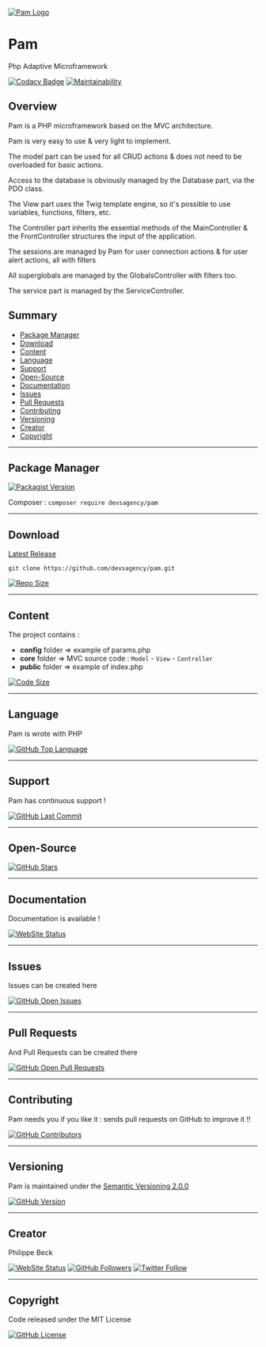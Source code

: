 [![Pam Logo](https://pam.devsagency.net/img/pam.png)](https://github.com/devsagency/pam)

# Pam

Php Adaptive Microframework

[![Codacy Badge](https://app.codacy.com/project/badge/Grade/d23a35cde327458388799fddea39fc96)](https://www.codacy.com/gh/devsagency/pam/dashboard?utm_source=github.com&amp;utm_medium=referral&amp;utm_content=devsagency/pam&amp;utm_campaign=Badge_Grade)
[![Maintainability](https://api.codeclimate.com/v1/badges/72ab5ccaf9a8278df405/maintainability)](https://codeclimate.com/github/devsagency/pam/maintainability)

## Overview

Pam is a PHP microframework based on the MVC architecture.

Pam is very easy to use & very light to implement.

The model part can be used for all CRUD actions & does not need to be overloaded for basic actions.

Access to the database is obviously managed by the Database part, via the PDO class.

The View part uses the Twig template engine, so it's possible to use variables, functions, filters, etc.

The Controller part inherits the essential methods of the MainController & the FrontController structures the input of the application.

The sessions are managed by Pam for user connection actions & for user alert actions, all with filters

All superglobals are managed by the GlobalsController with filters too.

The service part is managed by the ServiceController.

## Summary

-   [Package Manager](#package-manager)  
-   [Download](#download)  
-   [Content](#content)  
-   [Language](#language)  
-   [Support](#support)  
-   [Open-Source](#open-source)  
-   [Documentation](#documentation)  
-   [Issues](#issues)  
-   [Pull Requests](#pull-requests)  
-   [Contributing](#contributing)  
-   [Versioning](#versioning)  
-   [Creator](#creator)  
-   [Copyright](#copyright)  

---

## Package Manager

[![Packagist Version](https://img.shields.io/packagist/v/devsagency/pam.svg?label=Packagist)](https://packagist.org/packages/devsagency/pam)

Composer : `composer require devsagency/pam`  

---

## Download

[Latest Release](https://github.com/devsagency/pam/releases)  

`git clone https://github.com/devsagency/pam.git`  
  
[![Repo Size](https://img.shields.io/github/repo-size/devsagency/pam.svg?label=Repo+Size)](https://github.com/devsagency/pam/tree/master)

---

## Content

The project contains :  
-   **config** folder => example of params.php  
-   **core** folder => MVC source code : `Model` - `View` - `Controller`  
-   **public** folder => example of index.php  

[![Code Size](https://img.shields.io/github/languages/code-size/devsagency/pam.svg?label=Code+Size)](https://github.com/devsagency/pam/tree/master)

---

## Language

Pam is wrote with PHP

[![GitHub Top Language](https://img.shields.io/github/languages/top/devsagency/pam.svg?label=PHP)](https://github.com/devsagency/pam)

---

## Support

Pam has continuous support !

[![GitHub Last Commit](https://img.shields.io/github/last-commit/devsagency/pam.svg?label=Last+Commit)](https://github.com/devsagency/pam/commits/master)

---

## Open-Source

[![GitHub Stars](https://img.shields.io/github/stars/devsagency/pam.svg?label=GitHub+:+Pam+|+Stars)](https://github.com/devsagency/pam)

---

## Documentation

Documentation is available !

[![WebSite Status](https://img.shields.io/website-up-down-green-red/https/pam.devsagency.net.svg?label=Documentation)](https://pam.devsagency.net)

---

## Issues

Issues can be created here

[![GitHub Open Issues](https://img.shields.io/github/issues/devsagency/pam.svg?label=Issues)](https://github.com/devsagency/pam/issues)

---

## Pull Requests

And Pull Requests can be created there

[![GitHub Open Pull Requests](https://img.shields.io/github/issues-pr/devsagency/pam.svg?label=Pull+Requests)](https://github.com/devsagency/pam/pulls)

---

## Contributing

Pam needs you if you like it : sends pull requests on GitHub to improve it !!

[![GitHub Contributors](https://img.shields.io/github/contributors/devsagency/pam.svg?label=Contributors)](https://github.com/devsagency/pam/graphs/contributors)

---

## Versioning

Pam is maintained under the [Semantic Versioning 2.0.0](https://semver.org)

[![GitHub Version](https://img.shields.io/github/tag/devsagency/pam.svg?label=Version)](https://github.com/devsagency/pam/blob/master/composer.json)

---

## Creator

Philippe Beck

[![WebSite Status](https://img.shields.io/website-up-down-green-red/https/philippebeck.net.svg?label=https://philippebeck.net)](https://philippebeck.net)
[![GitHub Followers](https://img.shields.io/github/followers/philippebeck.svg?label=GitHub+:+philippebeck+|+Followers)](https://github.com/philippebeck)
[![Twitter Follow](https://badgen.net/twitter/follow/philippepjbeck)](https://twitter.com/philippepjbeck)

---

## Copyright

Code released under the MIT License

[![GitHub License](https://img.shields.io/github/license/devsagency/pam.svg?label=License)](https://github.com/devsagency/pam/blob/master/LICENSE)

